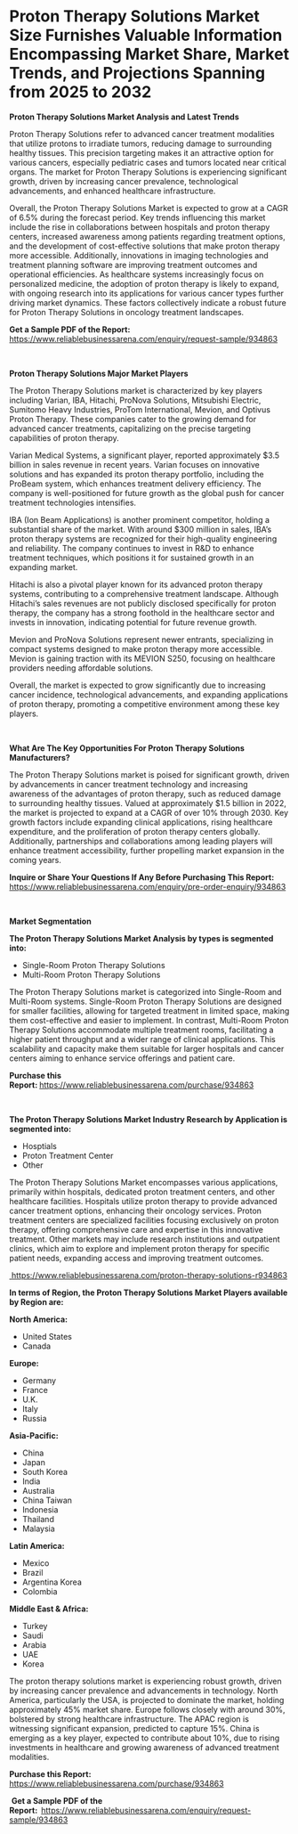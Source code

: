<p><h1>Proton Therapy Solutions Market Size Furnishes Valuable Information Encompassing Market Share, Market Trends, and Projections Spanning from 2025 to 2032</h1></p><p><strong>Proton Therapy Solutions Market Analysis and Latest Trends</strong></p>
<p><p>Proton Therapy Solutions refer to advanced cancer treatment modalities that utilize protons to irradiate tumors, reducing damage to surrounding healthy tissues. This precision targeting makes it an attractive option for various cancers, especially pediatric cases and tumors located near critical organs. The market for Proton Therapy Solutions is experiencing significant growth, driven by increasing cancer prevalence, technological advancements, and enhanced healthcare infrastructure. </p><p>Overall, the Proton Therapy Solutions Market is expected to grow at a CAGR of 6.5% during the forecast period. Key trends influencing this market include the rise in collaborations between hospitals and proton therapy centers, increased awareness among patients regarding treatment options, and the development of cost-effective solutions that make proton therapy more accessible. Additionally, innovations in imaging technologies and treatment planning software are improving treatment outcomes and operational efficiencies. As healthcare systems increasingly focus on personalized medicine, the adoption of proton therapy is likely to expand, with ongoing research into its applications for various cancer types further driving market dynamics. These factors collectively indicate a robust future for Proton Therapy Solutions in oncology treatment landscapes.</p></p>
<p><strong>Get a Sample PDF of the Report:&nbsp;</strong> <a href="https://www.reliablebusinessarena.com/enquiry/request-sample/934863?utm_campaign=3283&utm_medium=2&utm_source=Github&utm_content=ia&utm_term=18042025&utm_id=proton-therapy-solutions">https://www.reliablebusinessarena.com/enquiry/request-sample/934863</a></p>
<p>&nbsp;</p>
<p><strong>Proton Therapy Solutions Major Market Players</strong></p>
<p><p>The Proton Therapy Solutions market is characterized by key players including Varian, IBA, Hitachi, ProNova Solutions, Mitsubishi Electric, Sumitomo Heavy Industries, ProTom International, Mevion, and Optivus Proton Therapy. These companies cater to the growing demand for advanced cancer treatments, capitalizing on the precise targeting capabilities of proton therapy.</p><p>Varian Medical Systems, a significant player, reported approximately $3.5 billion in sales revenue in recent years. Varian focuses on innovative solutions and has expanded its proton therapy portfolio, including the ProBeam system, which enhances treatment delivery efficiency. The company is well-positioned for future growth as the global push for cancer treatment technologies intensifies.</p><p>IBA (Ion Beam Applications) is another prominent competitor, holding a substantial share of the market. With around $300 million in sales, IBA’s proton therapy systems are recognized for their high-quality engineering and reliability. The company continues to invest in R&D to enhance treatment techniques, which positions it for sustained growth in an expanding market.</p><p>Hitachi is also a pivotal player known for its advanced proton therapy systems, contributing to a comprehensive treatment landscape. Although Hitachi’s sales revenues are not publicly disclosed specifically for proton therapy, the company has a strong foothold in the healthcare sector and invests in innovation, indicating potential for future revenue growth.</p><p>Mevion and ProNova Solutions represent newer entrants, specializing in compact systems designed to make proton therapy more accessible. Mevion is gaining traction with its MEVION S250, focusing on healthcare providers needing affordable solutions.</p><p>Overall, the market is expected to grow significantly due to increasing cancer incidence, technological advancements, and expanding applications of proton therapy, promoting a competitive environment among these key players.</p></p>
<p>&nbsp;</p>
<p><strong>What Are The Key Opportunities For Proton Therapy Solutions Manufacturers?</strong></p>
<p><p>The Proton Therapy Solutions market is poised for significant growth, driven by advancements in cancer treatment technology and increasing awareness of the advantages of proton therapy, such as reduced damage to surrounding healthy tissues. Valued at approximately $1.5 billion in 2022, the market is projected to expand at a CAGR of over 10% through 2030. Key growth factors include expanding clinical applications, rising healthcare expenditure, and the proliferation of proton therapy centers globally. Additionally, partnerships and collaborations among leading players will enhance treatment accessibility, further propelling market expansion in the coming years.</p></p>
<p><strong>Inquire or Share Your Questions If Any Before Purchasing This Report:</strong> <a href="https://www.reliablebusinessarena.com/enquiry/pre-order-enquiry/934863?utm_campaign=3283&utm_medium=2&utm_source=Github&utm_content=ia&utm_term=18042025&utm_id=proton-therapy-solutions">https://www.reliablebusinessarena.com/enquiry/pre-order-enquiry/934863</a></p>
<p>&nbsp;</p>
<p><strong>Market Segmentation</strong></p>
<p><strong>The Proton Therapy Solutions Market Analysis by types is segmented into:</strong></p>
<p><ul><li>Single-Room Proton Therapy Solutions</li><li>Multi-Room Proton Therapy Solutions</li></ul></p>
<p><p>The Proton Therapy Solutions market is categorized into Single-Room and Multi-Room systems. Single-Room Proton Therapy Solutions are designed for smaller facilities, allowing for targeted treatment in limited space, making them cost-effective and easier to implement. In contrast, Multi-Room Proton Therapy Solutions accommodate multiple treatment rooms, facilitating a higher patient throughput and a wider range of clinical applications. This scalability and capacity make them suitable for larger hospitals and cancer centers aiming to enhance service offerings and patient care.</p></p>
<p><strong>Purchase this Report:&nbsp;</strong><a href="https://www.reliablebusinessarena.com/purchase/934863?utm_campaign=3283&utm_medium=2&utm_source=Github&utm_content=ia&utm_term=18042025&utm_id=proton-therapy-solutions">https://www.reliablebusinessarena.com/purchase/934863</a></p>
<p>&nbsp;</p>
<p><strong>The Proton Therapy Solutions Market Industry Research by Application is segmented into:</strong></p>
<p><ul><li>Hosptials</li><li>Proton Treatment Center</li><li>Other</li></ul></p>
<p><p>The Proton Therapy Solutions Market encompasses various applications, primarily within hospitals, dedicated proton treatment centers, and other healthcare facilities. Hospitals utilize proton therapy to provide advanced cancer treatment options, enhancing their oncology services. Proton treatment centers are specialized facilities focusing exclusively on proton therapy, offering comprehensive care and expertise in this innovative treatment. Other markets may include research institutions and outpatient clinics, which aim to explore and implement proton therapy for specific patient needs, expanding access and improving treatment outcomes.</p></p>
<p><a href="https://www.reliablebusinessarena.com/proton-therapy-solutions-r934863?utm_campaign=3283&utm_medium=2&utm_source=Github&utm_content=ia&utm_term=18042025&utm_id=proton-therapy-solutions">&nbsp;https://www.reliablebusinessarena.com/proton-therapy-solutions-r934863</a></p>
<p><strong>In terms of Region, the Proton Therapy Solutions Market Players available by Region are:</strong></p>
<p>
    <p> <strong> North America: </strong>
        <ul>
            <li>United States</li>
            <li>Canada</li>
        </ul>
        </p> 
    <p> <strong> Europe: </strong>
        <ul>
            <li>Germany</li>
            <li>France</li>
            <li>U.K.</li>
            <li>Italy</li>
            <li>Russia</li>
        </ul>
        </p> 
    <p> <strong> Asia-Pacific: </strong>
        <ul>
            <li>China</li>
            <li>Japan</li>
            <li>South Korea</li>
            <li>India</li>
            <li>Australia</li>
            <li>China Taiwan</li>
            <li>Indonesia</li>
            <li>Thailand</li>
            <li>Malaysia</li>
        </ul>
        </p> 
    <p> <strong> Latin America: </strong>
        <ul>
            <li>Mexico</li>
            <li>Brazil</li>
            <li>Argentina Korea</li>
            <li>Colombia</li>
        </ul>
        </p> 
    <p> <strong> Middle East & Africa: </strong>
        <ul>
            <li>Turkey</li>
            <li>Saudi</li>
            <li>Arabia</li>
            <li>UAE</li>
            <li>Korea</li>
        </ul>
    </p>
    </p>
<p><p>The proton therapy solutions market is experiencing robust growth, driven by increasing cancer prevalence and advancements in technology. North America, particularly the USA, is projected to dominate the market, holding approximately 45% market share. Europe follows closely with around 30%, bolstered by strong healthcare infrastructure. The APAC region is witnessing significant expansion, predicted to capture 15%. China is emerging as a key player, expected to contribute about 10%, due to rising investments in healthcare and growing awareness of advanced treatment modalities.</p></p>
<p><strong>Purchase this Report: </strong><a href="https://www.reliablebusinessarena.com/purchase/934863?utm_campaign=3283&utm_medium=2&utm_source=Github&utm_content=ia&utm_term=18042025&utm_id=proton-therapy-solutions">https://www.reliablebusinessarena.com/purchase/934863</a></p>
<p>&nbsp;<strong>Get a Sample PDF of the Report:&nbsp;&nbsp;</strong><a href="https://www.reliablebusinessarena.com/enquiry/request-sample/934863?utm_campaign=3283&utm_medium=2&utm_source=Github&utm_content=ia&utm_term=18042025&utm_id=proton-therapy-solutions">https://www.reliablebusinessarena.com/enquiry/request-sample/934863</a></p>
<p><strong></strong></p>
<p><p></p><p></p><p></p></p>